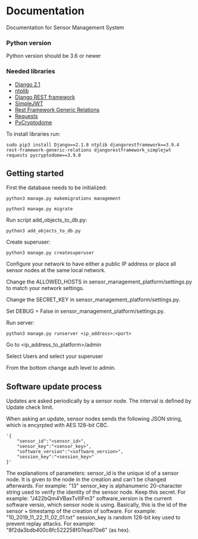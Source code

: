 # Documentation

Documentation for Sensor Management System

### Python version

Python version should be 3.6 or newer

### Needed libraries

* [Django 2.1](https://www.djangoproject.com/) 
* [ntplib](https://pypi.org/project/ntplib/)
* [Django REST framework](https://www.django-rest-framework.org/)
* [SimpleJWT](https://github.com/davesque/django-rest-framework-simplejwt) 
* [Rest Framework Generic Relations](https://github.com/Ian-Foote/rest-framework-generic-relations)
* [Requests](http://docs.python-requests.org/en/master/)
* [PyCryptodome](https://pycryptodome.readthedocs.io/en/latest/src/introduction.html)

To install libraries run:

```
sudo pip3 install Django==2.1.8 ntplib djangorestframework==3.9.4 rest-framework-generic-relations djangorestframework_simplejwt requests pycryptodome==3.9.0
```

## Getting started

First the database needs to be initialized:
```
python3 manage.py makemigrations management

python3 manage.py migrate
```

Run script add_objects_to_db.py:
```
python3 add_objects_to_db.py
```
Create superuser:
```
python3 manage.py createsuperuser
```

Configure your network to have either a public IP address or place all sensor nodes at the same local network.

Change the ALLOWED_HOSTS in sensor_management_platform/settings.py to match your network settings.

Change the SECRET_KEY in sensor_management_platform/settings.py.

Set DEBUG = False in sensor_management_platform/settings.py.

Run server:
```
python3 manage.py runserver <ip_address>:<port>
```

Go to <ip_address_to_platform>/admin

Select Users and select your superuser

From the bottom change auth level to admin.

## Software update process

Updates are asked periodically by a sensor node. The interval is defined by Update check limit.

When asking an update, sensor nodes sends the following JSON string, which is encyrpted with AES 128-bit CBC.
```
'{
    "sensor_id":"<sensor_id>",
    "sensor_key":"<sensor_key>",
    "software_version":"<software_version>",
    "session_key":"<session_key>"
}'
```
The explanations of parameters:
sensor_id is the unique id of a sensor node. It is given to the node in the creation and can't be changed afterwards. For example: "13"
sensor_key is alphanumeric 20-character string used to verify the identity of the sensor node. Keep this secret. For example: "J422bQm4VBaxTvIIlFm3"
software_version is the current software versio, which sensor node is using. Basically, this is the id of the sensor + timestamp of the creation of software. For example: "10_2019_11_22_11_02_01.txt"
session_key is random 128-bit key used to prevent replay attacks. For example: "8f2da3bdb400c8fc522258f07ead70e6" (as hex).







